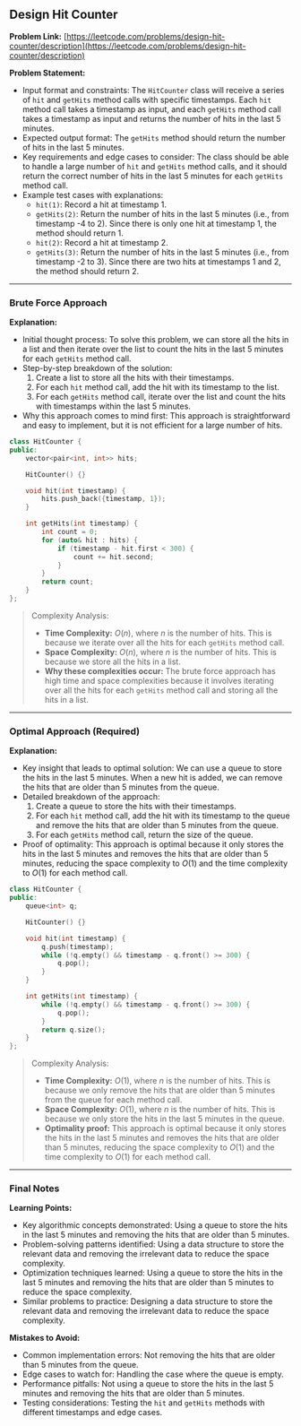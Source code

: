 ## Design Hit Counter

**Problem Link:** [https://leetcode.com/problems/design-hit-counter/description](https://leetcode.com/problems/design-hit-counter/description)

**Problem Statement:**
- Input format and constraints: The `HitCounter` class will receive a series of `hit` and `getHits` method calls with specific timestamps. Each `hit` method call takes a timestamp as input, and each `getHits` method call takes a timestamp as input and returns the number of hits in the last 5 minutes.
- Expected output format: The `getHits` method should return the number of hits in the last 5 minutes.
- Key requirements and edge cases to consider: The class should be able to handle a large number of `hit` and `getHits` method calls, and it should return the correct number of hits in the last 5 minutes for each `getHits` method call.
- Example test cases with explanations:
  - `hit(1)`: Record a hit at timestamp 1.
  - `getHits(2)`: Return the number of hits in the last 5 minutes (i.e., from timestamp -4 to 2). Since there is only one hit at timestamp 1, the method should return 1.
  - `hit(2)`: Record a hit at timestamp 2.
  - `getHits(3)`: Return the number of hits in the last 5 minutes (i.e., from timestamp -2 to 3). Since there are two hits at timestamps 1 and 2, the method should return 2.

---

### Brute Force Approach

**Explanation:**
- Initial thought process: To solve this problem, we can store all the hits in a list and then iterate over the list to count the hits in the last 5 minutes for each `getHits` method call.
- Step-by-step breakdown of the solution:
  1. Create a list to store all the hits with their timestamps.
  2. For each `hit` method call, add the hit with its timestamp to the list.
  3. For each `getHits` method call, iterate over the list and count the hits with timestamps within the last 5 minutes.
- Why this approach comes to mind first: This approach is straightforward and easy to implement, but it is not efficient for a large number of hits.

```cpp
class HitCounter {
public:
    vector<pair<int, int>> hits;

    HitCounter() {}

    void hit(int timestamp) {
        hits.push_back({timestamp, 1});
    }

    int getHits(int timestamp) {
        int count = 0;
        for (auto& hit : hits) {
            if (timestamp - hit.first < 300) {
                count += hit.second;
            }
        }
        return count;
    }
};
```

> Complexity Analysis:
> - **Time Complexity:** $O(n)$, where $n$ is the number of hits. This is because we iterate over all the hits for each `getHits` method call.
> - **Space Complexity:** $O(n)$, where $n$ is the number of hits. This is because we store all the hits in a list.
> - **Why these complexities occur:** The brute force approach has high time and space complexities because it involves iterating over all the hits for each `getHits` method call and storing all the hits in a list.

---

### Optimal Approach (Required)

**Explanation:**
- Key insight that leads to optimal solution: We can use a queue to store the hits in the last 5 minutes. When a new hit is added, we can remove the hits that are older than 5 minutes from the queue.
- Detailed breakdown of the approach:
  1. Create a queue to store the hits with their timestamps.
  2. For each `hit` method call, add the hit with its timestamp to the queue and remove the hits that are older than 5 minutes from the queue.
  3. For each `getHits` method call, return the size of the queue.
- Proof of optimality: This approach is optimal because it only stores the hits in the last 5 minutes and removes the hits that are older than 5 minutes, reducing the space complexity to $O(1)$ and the time complexity to $O(1)$ for each method call.

```cpp
class HitCounter {
public:
    queue<int> q;

    HitCounter() {}

    void hit(int timestamp) {
        q.push(timestamp);
        while (!q.empty() && timestamp - q.front() >= 300) {
            q.pop();
        }
    }

    int getHits(int timestamp) {
        while (!q.empty() && timestamp - q.front() >= 300) {
            q.pop();
        }
        return q.size();
    }
};
```

> Complexity Analysis:
> - **Time Complexity:** $O(1)$, where $n$ is the number of hits. This is because we only remove the hits that are older than 5 minutes from the queue for each method call.
> - **Space Complexity:** $O(1)$, where $n$ is the number of hits. This is because we only store the hits in the last 5 minutes in the queue.
> - **Optimality proof:** This approach is optimal because it only stores the hits in the last 5 minutes and removes the hits that are older than 5 minutes, reducing the space complexity to $O(1)$ and the time complexity to $O(1)$ for each method call.

---

### Final Notes

**Learning Points:**
- Key algorithmic concepts demonstrated: Using a queue to store the hits in the last 5 minutes and removing the hits that are older than 5 minutes.
- Problem-solving patterns identified: Using a data structure to store the relevant data and removing the irrelevant data to reduce the space complexity.
- Optimization techniques learned: Using a queue to store the hits in the last 5 minutes and removing the hits that are older than 5 minutes to reduce the space complexity.
- Similar problems to practice: Designing a data structure to store the relevant data and removing the irrelevant data to reduce the space complexity.

**Mistakes to Avoid:**
- Common implementation errors: Not removing the hits that are older than 5 minutes from the queue.
- Edge cases to watch for: Handling the case where the queue is empty.
- Performance pitfalls: Not using a queue to store the hits in the last 5 minutes and removing the hits that are older than 5 minutes.
- Testing considerations: Testing the `hit` and `getHits` methods with different timestamps and edge cases.